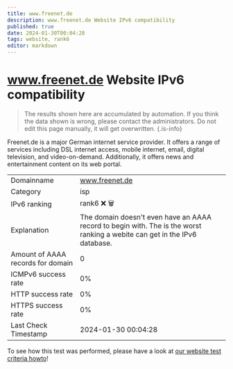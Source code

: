 ```yaml
---
title: www.freenet.de
description: www.freenet.de Website IPv6 compatibility
published: true
date: 2024-01-30T00:04:28
tags: website, rank6
editor: markdown
---
```


# www.freenet.de Website IPv6 compatibility

> The results shown here are accumulated by automation. If you think the data shown is wrong, please contact the administrators. 
> Do not edit this page manually, it will get overwritten.
{.is-info}

Freenet.de is a major German internet service provider. It offers a range of services including DSL internet access, mobile internet, email, digital television, and video-on-demand. Additionally, it offers news and entertainment content on its web portal.


|   |   |
| - | - |
| Domainname | www.freenet.de
| Category | isp |
| IPv6 ranking | rank6 :x: :wastebasket: |
| Explanation | The domain doesn't even have an AAAA record to begin with. The is the worst ranking a webite can get in the IPv6 database. |
| Amount of AAAA records for domain | 0 |
| ICMPv6 success rate | 0%|
| HTTP success rate | 0% |
| HTTPS success rate | 0% |
| Last Check Timestamp | 2024-01-30 00:04:28 |

To see how this test was performed, please have a look at [our website test criteria howto](/howto/testcriteria/website)!

